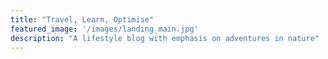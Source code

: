 ```yaml
---
title: "Travel, Learn, Optimise"
featured_image: '/images/landing_main.jpg'
description: "A lifestyle blog with emphasis on adventures in nature"
---
```

